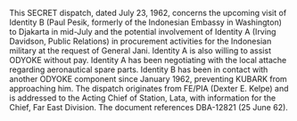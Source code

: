 This SECRET dispatch, dated July 23, 1962, concerns the upcoming visit of Identity B (Paul Pesik, formerly of the Indonesian Embassy in Washington) to Djakarta in mid-July and the potential involvement of Identity A (Irving Davidson, Public Relations) in procurement activities for the Indonesian military at the request of General Jani. Identity A is also willing to assist ODYOKE without pay. Identity A has been negotiating with the local attache regarding aeronautical spare parts. Identity B has been in contact with another ODYOKE component since January 1962, preventing KUBARK from approaching him. The dispatch originates from FE/PIA (Dexter E. Kelpe) and is addressed to the Acting Chief of Station, Lata, with information for the Chief, Far East Division. The document references DBA-12821 (25 June 62).
